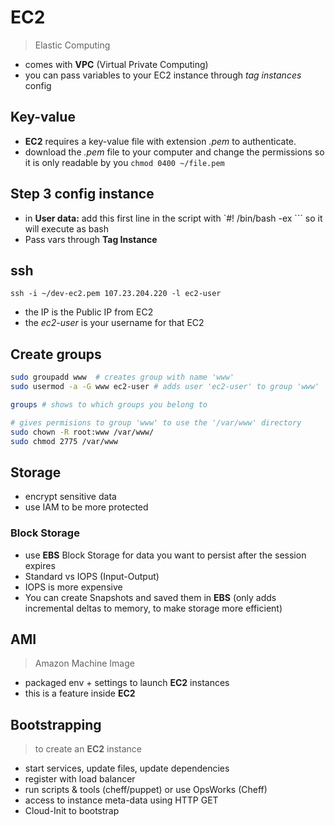 # EC2

> Elastic Computing

- comes with **VPC** (Virtual Private Computing)
- you can pass variables to your EC2 instance through *tag instances* config 

## Key-value

- **EC2** requires a key-value file with extension *.pem* to authenticate.
- download the *.pem* file to your computer and change the permissions so it is only readable by you `chmod 0400 ~/file.pem`


## Step 3 config instance

- in **User data:** add this first line in the script with `#! /bin/bash -ex ``` so it will execute as bash
- Pass vars through **Tag Instance**

## ssh

`ssh -i ~/dev-ec2.pem 107.23.204.220 -l ec2-user`

- the IP is the Public IP from EC2
- the *ec2-user* is your username for that EC2

## Create groups

```bash
sudo groupadd www  # creates group with name 'www'
sudo usermod -a -G www ec2-user # adds user 'ec2-user' to group 'www'

groups # shows to which groups you belong to

# gives permisions to group 'www' to use the '/var/www' directory
sudo chown -R root:www /var/www/ 
sudo chmod 2775 /var/www

```

## Storage

- encrypt sensitive data
- use IAM to be more protected

### Block Storage
- use **EBS** Block Storage for data you want to persist after the session expires
- Standard vs IOPS (Input-Output)
- IOPS is more expensive 
- You can create Snapshots and saved them in **EBS** (only adds incremental deltas to memory, to make storage more efficient)


## AMI
> Amazon Machine Image

- packaged env + settings to launch **EC2** instances
- this is a feature inside **EC2**


## Bootstrapping

> to create an **EC2** instance

- start services, update files, update dependencies
- register with load balancer
- run scripts & tools (cheff/puppet) or use OpsWorks (Cheff)
- access to instance meta-data using HTTP GET
- Cloud-Init to bootstrap

